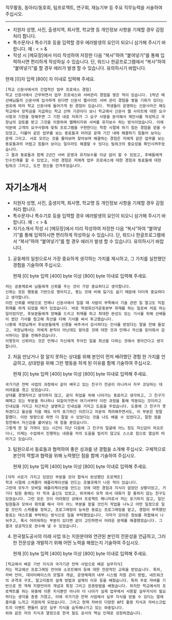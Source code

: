 직무활동, 동아리/동호회, 팀프로젝트, 연구회, 재능기부 등 주요 직무능력을 서술하여 주십시오.

***

- 지원자 성명, 사진, 출생지역, 회사명, 학교명 등 개인정보 사항을 기재할 경우 감점처리 합니다.
- 특수문자나 특수기호 등을 입력할 경우 에러발생의 요인이 되오니 삼가해 주시기 바랍니다. 예 : <  > &
- 작성 시 [메모장]에서 미리 작성하여 저장한 다음 “복사”하여 “붙여넣기”를 통해 입력하시면 편리하게 작성하실 수 있습니다. 
  단, 워드나 한글프로그램에서 “복사”하여 “붙여넣기”를 할 경우 에러가 발생 할 수 있습니다. 유의하시기 바랍니다.

현재 [0]자 입력 [800] 자 이내로 입력해 주세요.

```
[학교 신문사에서의 간접적인 엄무 프로세스 경험]
학교 신문사에서 근무하면서 업무 프로세스와 서버관리 경험을 쌓은 적이 있습니다. 1학년 때 선배님들의 신문사에 입사하게 된다면 신문사 웹사이트 서버 관리 경험을 쌓을 기회가 있다는 권유에 따라 학교 신문사에 들어가게 된 경험이 있습니다. 학생들이 운영하는 신문사라곤 해도 학교에서 장학금을 지급하는 학교 산하 기관이다 보니 학교에서 신문사 웹 사이트에 대한 요구사항과 기한을 정해주면 그 기한 내로 저희가 그 요구 사항을 분석해서 제안서를 작성하고 국장님의 검토를 받고 그것을 이용하여 웹페이지와 서버를 유지보수 하는 방식이었습니다. 이에 덕분에 고객의 요구사항에 맞춰 프로그램을 구현한다는 학창 시절에 하기 힘든 경험을 얻을 수 있었고, 더불어 같은 업무를 보는 동료들과 어려운 문제 기간 내에 해결하기 힘들어 보이는 문제 그리고. 서로 모르는 것을 물어보며 찾아보며 해결하는 경험은 저에게 같은 업무를 보는 동료들과의 어렵고 힘들어 보이는 일이라도 해결할 수 있다는 팀워크의 중요성을 확인시켜주었습니다.
그 결과 동료들과 함께 2년간 서버 운영과 유지보수를 이상 없이 할 수 있었고, 후배들에게 인수인계를 할 수 있었고, 이런 경험은 저에게 업무 프로세스에 대한 경험과 동료들에 대한 팀워크 그리고, 도전 정신을 안겨주었습니다.
```





# 자기소개서

- 지원자 성명, 사진, 출생지역, 회사명, 학교명 등 개인정보 사항을 기재할 경우 감점처리 합니다.
- 특수문자나 특수기호 등을 입력할 경우 에러발생의 요인이 되오니 삼가해 주시기 바랍니다. 예 : <  > &
- 자기소개서 작성 시 [메모장]에서 미리 작성하여 저장한 다음 “복사”하여 “붙여넣기”를 통해 입력하시면 편리하게 작성하실 수 있습니다. 
  단, 워드나 한글프로그램에서 “복사”하여 “붙여넣기”를 할 경우 에러가 발생 할 수 있습니다. 유의하시기 바랍니다.



1. 공동체의 일원으로서 가장 중요하게 생각하는 가치를 제시하고, 그 가치를 실천했던 경험을 기술하여 주십시오.

   현재 [0] byte 입력 [400] byte 이상 [800] byte 이내로 입력해 주세요.

```
저는 공동체로써 남들에게 신뢰를 주는 것이 가장 중요하다고 생각합니다.
신뢰는 모든 행동을 기반으로 쌓아지고, 쌓는 것에 비해 잃기도 쉽기 때문에 더더욱 중요하다고 생각합니다.
이런 신뢰를 바탕으로 언제나 신문사에서 일할 때 사람이 부족해서 기술 관련 일 말고도 직접 취재를 하게 되었을 때가 있었습니다. 바로 학생회선거운동본부 취재를 하는 일로써 처음 하는 일이었지만, 후보분들에게 양해를 드리고 취재를 하고 최대한 완성도 있는 기사를 위해 선배들이 썼던 기사를 참고해 최선을 다해 기사를 써서 투고했습니다.
나중에 국장님께서 후보분들에게 신경을 써주셔서 감사하다는 인사를 받았다는 말을 전해 들었고, 국장님께서는 저에게 본직이 아닌데도 맡아준 것에 대한 것과 언제나 자신을 믿어줘서 감사하다는 말을 전해주셨습니다.
이렇듯이 신뢰라는 것은 언제나 자신에게 주어진 일을 최선을 다하는 것에서 쌓아간다고 생각합니다.
```

2. 처음 만났거나 잘 알지 못하는 상대를 위해 본인이 먼저 배려했던 경험 한 가지를 언급하고, 상대방을 위해 그런 행동을 하게 된 이유를 함께 기술하여 주십시오. 

   현재 [0] byte 입력 [400] byte 이상 [800] byte 이내로 입력해 주세요.

```
국가기관 전락 사업의 과정에서 같이 배우고 있는 친구가 전공이 아니라서 자꾸 코딩하는 데 어려움을 겪고 있었습니다.
상대를 경쟁자라고 생각하지 않고, 같이 취업을 위해 나아가는 동료라고 생각하고, 그 친구가 헤매고 있는 부분을 하나하나 되짚어가면서 여기서부터 이런 과정을 통해 작동되는 것이라고 인내심을 가지고 차근차근 설명하고 인내심을 가지고 도움을 주었습니다. 도중에 그 친구가 못하겠다고 울상을 지을 때도 아직 포기하긴 이르다고 차분히 격려해주면서도, 이 부분은 정말 잘했다. 이런 방향으로 하면 더 잘할 수 있었다는 것을 나도 배울 수 있었다고, 잘한 점을 칭찬해서 자신감을 불어넣는 데 힘을 쏟았습니다.
그렇게 한 달 가까이 있는 시간이 지난 다음에 그 친구의 얼굴에 어느 정도 자신감이 차오르더니, 이제는 수업에서 진행하는 내용을 저의 도움을 빌리지 않고도 스스로 힘으로 열심히 따라가고 있습니다.
```

3. 팀원으로서 동료들과 협력하여 좋은 성과를 낸 경험을 소개해 주십시오. 구체적으로 본인의 역할과 협력을 위해 노력했던 점을 함께 기술하여 주십시오.

   현재 [0] byte 입력 [400] byte 이상 [800] byte 이내로 입력해 주세요.

```
[각자 서로가 가지고 있었던 부분을 모아 합쳐서 완성했던 프로젝트]
학과 시절에 스케줄러 애플리케이션을 만드는 조별과제가 나온 적이 있습니다.
그런데 모두가 모바일 애플리케이션을 만드는 것에 대한 경험과 지식이 없었던 상황이었고, 거기다 팀원 중에는 타 학과 출신도 있었고, 외국에서 유학 와서 대화가 잘 통하지 않는 친구도 있었습니다. 그런 모든 것이 어려웠던 상에서 프로젝트 매니저로서 저는 포기하지 않고, 일단 팀원들과 모여서 회의를 해서 각자 어느 부분을 맡을 것인지 작업을 나누고 어떤 일정으로 일할 것인지 스케쥴을 정하고, 프로그래밍이 능숙한 동료는 프로그래밍을 맡고, 경험이 부족했던 동료는 테스트를 부탁하는 방식으로 일을 부탁했었습니다. 각자가 모아온 정보를 취합해서 나눠주고, 혹시 어려워하는 부분이 있다면 같이 고민하면서 어려운 문제를 해결했었습니다. 그 결과 성공적으로 완수해 낼 수 있었습니다.
```

4. 한국철도공사의 미래 사업 또는 지원분야와 연관된 본인의 전문성을 언급하고, 그러한 전문성을 개발하기 위해 어떤 노력을 해왔는지 기술하여 주십시오.

   현재 [0] byte 입력 [400] byte 이상 [800] byte 이내로 입력해 주세요.

```
[학교에서 배운 기반 지식과 국가기관 전락 사업으로 배운 실무지식]
저는 학교에선 프로그래밍 언어와 소프트웨어 등에 대한 전문적인 교육을 받았습니다. 특히, 자바 언어, 데이터베이스의 모델과 개념, 운영체제의 내부 시스템 자원 관리 방법, 네트워크의 규격과 구조, 알고리즘의 설계 방법과 설계의 이유 등을 배웠습니다. 특히 주로 자바를 기반으로 한 객체 지향언어의 개념과 특징 그리고 응용방법을 배웠습니다. 하지만 학교에서의 프로젝트를 하는 와중에 이론 지식뿐만 아니라 더 나아가 실제 업무에서 사용할 실무지식이 필요하다는 생각을 종종 가졌고, 이에 국가기관 전락 사업에서 실무 지식을 얻을 수 있다는 말에 흥미를 느끼고 지원하게 되었습니다. 그리고 현재 자바의 다양한 API 활용 지식과 자바스크립트의 이벤트 핸들러 같은 실무 지식을 습득해나가고 있는 와중입니다.
위와 같은 저의 지식과 열정으로 한국 철도 공사의 핵심 인재로 성장하겠습니다.
```

